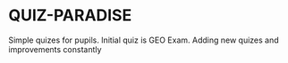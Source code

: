 # QUIZ-PARADISE
Simple quizes for pupils. Initial quiz is GEO Exam. Adding new quizes and improvements constantly
